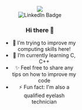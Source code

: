 <div id="header" align="center" style="width:200px;height:100px;" >
  <img src="https://media.giphy.com/media/yYOhkHy4eO6jhlfcBM/giphy.gif"/>
  
  <div id="badges">
  <img src="https://img.shields.io/badge/LinkedIn-blue?style=for-the-badge&logo=linkedin&logoColor=white" alt="LinkedIn Badge"/>
  </a>    
</div>



<div id="body" align="center">

### Hi there 👋



<ul>
<li> 👀 I’m trying to improve my computing skills here! </li>
<li> 🌱 I’m currently learning C, C++ </li>
<li> ✨ Feel free to share any tips on how to improve my code </li>
<li> ⚡ Fun fact: I'm also a qualified eyelash technician </li>
</ul>

</div>
